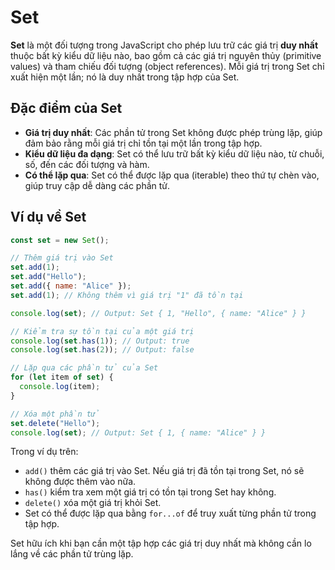# Set

**Set** là một đối tượng trong JavaScript cho phép lưu trữ các giá trị **duy nhất** thuộc bất kỳ kiểu dữ liệu nào, bao gồm cả các giá trị nguyên thủy (primitive values) và tham chiếu đối tượng (object references). Mỗi giá trị trong Set chỉ xuất hiện một lần; nó là duy nhất trong tập hợp của Set.

## Đặc điểm của Set

- **Giá trị duy nhất**: Các phần tử trong Set không được phép trùng lặp, giúp đảm bảo rằng mỗi giá trị chỉ tồn tại một lần trong tập hợp.
- **Kiểu dữ liệu đa dạng**: Set có thể lưu trữ bất kỳ kiểu dữ liệu nào, từ chuỗi, số, đến các đối tượng và hàm.
- **Có thể lặp qua**: Set có thể được lặp qua (iterable) theo thứ tự chèn vào, giúp truy cập dễ dàng các phần tử.

## Ví dụ về Set

```javascript
const set = new Set();

// Thêm giá trị vào Set
set.add(1);
set.add("Hello");
set.add({ name: "Alice" });
set.add(1); // Không thêm vì giá trị "1" đã tồn tại

console.log(set); // Output: Set { 1, "Hello", { name: "Alice" } }

// Kiểm tra sự tồn tại của một giá trị
console.log(set.has(1)); // Output: true
console.log(set.has(2)); // Output: false

// Lặp qua các phần tử của Set
for (let item of set) {
  console.log(item);
}

// Xóa một phần tử
set.delete("Hello");
console.log(set); // Output: Set { 1, { name: "Alice" } }
```

Trong ví dụ trên:

- `add()` thêm các giá trị vào Set. Nếu giá trị đã tồn tại trong Set, nó sẽ không được thêm vào nữa.
- `has()` kiểm tra xem một giá trị có tồn tại trong Set hay không.
- `delete()` xóa một giá trị khỏi Set.
- Set có thể được lặp qua bằng `for...of` để truy xuất từng phần tử trong tập hợp.

Set hữu ích khi bạn cần một tập hợp các giá trị duy nhất mà không cần lo lắng về các phần tử trùng lặp.